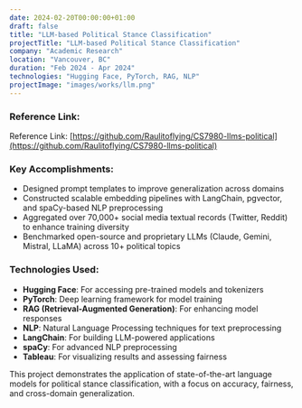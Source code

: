 ```yaml
---
date: 2024-02-20T00:00:00+01:00
draft: false
title: "LLM-based Political Stance Classification"
projectTitle: "LLM-based Political Stance Classification"
company: "Academic Research"
location: "Vancouver, BC"
duration: "Feb 2024 - Apr 2024"
technologies: "Hugging Face, PyTorch, RAG, NLP"
projectImage: "images/works/llm.png"
---
```

### Reference Link:

Reference Link: [https://github.com/Raulitoflying/CS7980-llms-political](https://github.com/Raulitoflying/CS7980-llms-political)

### Key Accomplishments:

- Designed prompt templates to improve generalization across domains
- Constructed scalable embedding pipelines with LangChain, pgvector, and spaCy-based NLP preprocessing
- Aggregated over 70,000+ social media textual records (Twitter, Reddit) to enhance training diversity
- Benchmarked open-source and proprietary LLMs (Claude, Gemini, Mistral, LLaMA) across 10+ political topics

### Technologies Used:
- **Hugging Face**: For accessing pre-trained models and tokenizers
- **PyTorch**: Deep learning framework for model training
- **RAG (Retrieval-Augmented Generation)**: For enhancing model responses
- **NLP**: Natural Language Processing techniques for text preprocessing
- **LangChain**: For building LLM-powered applications
- **spaCy**: For advanced NLP preprocessing
- **Tableau**: For visualizing results and assessing fairness

This project demonstrates the application of state-of-the-art language models for political stance classification, with a focus on accuracy, fairness, and cross-domain generalization. 